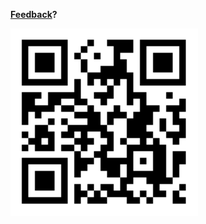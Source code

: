 **[Feedback]?**

[Feedback]: https://forms.office.com/Pages/ResponsePage.aspx?id=syGyEmQEI0KJ5YiINXeLWH56s-GNQqJAowYpamBq5rBUREhESVY4WVc4MlpVVFlFV0cyRVdRSjdETy4u

<img height="300px" alt="Feedback" src="img/feedback.png"/>